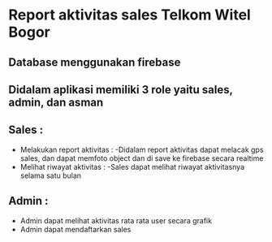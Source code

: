 
# Report aktivitas sales Telkom Witel Bogor
## Database menggunakan firebase

## Didalam aplikasi memiliki 3 role yaitu sales, admin, dan asman

## Sales :
- Melakukan report aktivitas :
  -Didalam report aktivitas dapat melacak gps sales, dan dapat memfoto object dan di save ke firebase secara realtime
- Melihat riwayat aktivitas :
  -Sales dapat melihat riwayat aktivitasnya selama satu bulan
 
##  Admin : 
 - Admin dapat melihat aktivitas rata rata user secara grafik
 - Admin dapat mendaftarkan sales